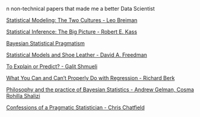 n non-technical papers that made me a better Data Scientist

[Statistical Modeling: The Two Cultures - Leo Breiman](https://projecteuclid.org/euclid.ss/1009213726)

[Statistical Inference: The Big Picture - Robert E. Kass](http://www.stat.cmu.edu/~kass/papers/bigpic.pdf)

[Bayesian Statistical Pragmatism](https://projecteuclid.org/euclid.ss/1307626555)

[Statistical Models and Shoe Leather - David A. Freedman](https://psychology.okstate.edu/faculty/jgrice/psyc5314/Freedman_1991A.pdf)

[To Explain or Predict? - Galit Shmueli](https://www.stat.berkeley.edu/~aldous/157/Papers/shmueli.pdf)

[What You Can and Can’t Properly Do with Regression - Richard Berk](http://www.public.asu.edu/~gasweete/crj604/readings/2010-Berk%20(what%20you%20can%20and%20can't%20do%20with%20regression).pdf)

[Philosophy and the practice of Bayesian Statistics - Andrew Gelman, Cosma Rohilla Shalizi](http://www.stat.columbia.edu/~gelman/research/published/philosophy.pdf)

[Confessions of a Pragmatic Statistician - Chris Chatfield](https://www2.isye.gatech.edu/isyebayes/bank/chatfield.pdf)

